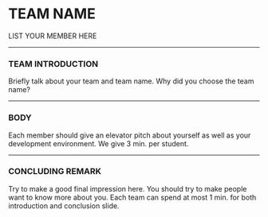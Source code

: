 # TEAM NAME

LIST YOUR MEMBER HERE

---

### TEAM INTRODUCTION

Briefly talk about your team and team name. Why did you choose the team name?

---

### BODY

Each member should give an elevator pitch about yourself as well as your
development environment. We give 3 min. per student.

---

### CONCLUDING REMARK

Try to make a good final impression here. You should try to make people want to
know more about you. Each team can spend at most 1 min. for both introduction
and conclusion slide.
